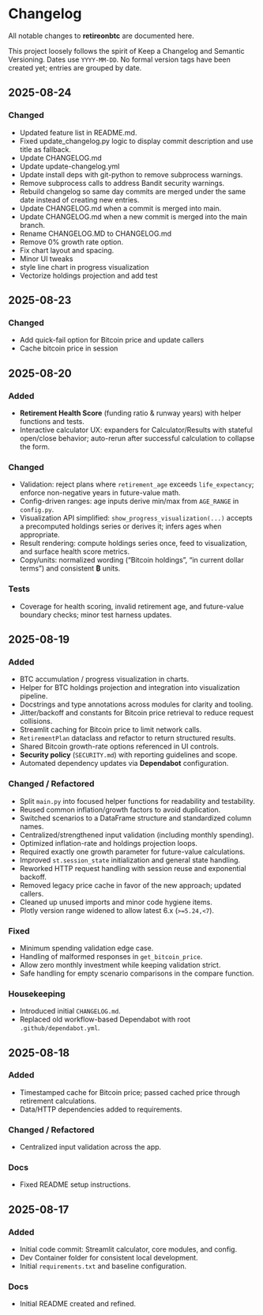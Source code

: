 # Changelog

All notable changes to **retireonbtc** are documented here.

This project loosely follows the spirit of Keep a Changelog and Semantic Versioning. Dates use `YYYY-MM-DD`. No formal version tags have been created yet; entries are grouped by date.

## 2025-08-24

### Changed
- Updated feature list in README.md.
- Fixed update_changelog.py logic to display commit description and use title as fallback.
- Update CHANGELOG.md
- Update update-changelog.yml
- Update install deps with git-python to remove subprocess warnings.
- Remove subprocess calls to address Bandit security warnings.
- Rebuild changelog so same day commits are merged under the same date instead of creating new entries.
- Update CHANGELOG.md when a commit is merged into main.
- Update CHANGELOG.md when a new commit is merged into the main branch.
- Rename CHANGELOG.MD to CHANGELOG.md
- Remove 0% growth rate option.
- Fix chart layout and spacing.
- Minor UI tweaks
- style line chart in progress visualization
- Vectorize holdings projection and add test

## 2025-08-23

### Changed
- Add quick-fail option for Bitcoin price and update callers
- Cache bitcoin price in session

## 2025-08-20

### Added
- **Retirement Health Score** (funding ratio & runway years) with helper functions and tests.
- Interactive calculator UX: expanders for Calculator/Results with stateful open/close behavior; auto-rerun after successful calculation to collapse the form.

### Changed
- Validation: reject plans where `retirement_age` exceeds `life_expectancy`; enforce non-negative years in future-value math.
- Config-driven ranges: age inputs derive min/max from `AGE_RANGE` in `config.py`.
- Visualization API simplified: `show_progress_visualization(...)` accepts a precomputed holdings series or derives it; infers ages when appropriate.
- Result rendering: compute holdings series once, feed to visualization, and surface health score metrics.
- Copy/units: normalized wording (“Bitcoin holdings”, “in current dollar terms”) and consistent **₿** units.

### Tests
- Coverage for health scoring, invalid retirement age, and future-value boundary checks; minor test harness updates.

## 2025-08-19

### Added
- BTC accumulation / progress visualization in charts.
- Helper for BTC holdings projection and integration into visualization pipeline.
- Docstrings and type annotations across modules for clarity and tooling.
- Jitter/backoff and constants for Bitcoin price retrieval to reduce request collisions.
- Streamlit caching for Bitcoin price to limit network calls.
- `RetirementPlan` dataclass and refactor to return structured results.
- Shared Bitcoin growth-rate options referenced in UI controls.
- **Security policy** (`SECURITY.md`) with reporting guidelines and scope.
- Automated dependency updates via **Dependabot** configuration.

### Changed / Refactored
- Split `main.py` into focused helper functions for readability and testability.
- Reused common inflation/growth factors to avoid duplication.
- Switched scenarios to a DataFrame structure and standardized column names.
- Centralized/strengthened input validation (including monthly spending).
- Optimized inflation-rate and holdings projection loops.
- Required exactly one growth parameter for future-value calculations.
- Improved `st.session_state` initialization and general state handling.
- Reworked HTTP request handling with session reuse and exponential backoff.
- Removed legacy price cache in favor of the new approach; updated callers.
- Cleaned up unused imports and minor code hygiene items.
- Plotly version range widened to allow latest 6.x (`>=5.24,<7`).

### Fixed
- Minimum spending validation edge case.
- Handling of malformed responses in `get_bitcoin_price`.
- Allow zero monthly investment while keeping validation strict.
- Safe handling for empty scenario comparisons in the compare function.

### Housekeeping
- Introduced initial `CHANGELOG.md`.
- Replaced old workflow-based Dependabot with root `.github/dependabot.yml`.

## 2025-08-18

### Added
- Timestamped cache for Bitcoin price; passed cached price through retirement calculations.
- Data/HTTP dependencies added to requirements.

### Changed / Refactored
- Centralized input validation across the app.

### Docs
- Fixed README setup instructions.

## 2025-08-17

### Added
- Initial code commit: Streamlit calculator, core modules, and config.
- Dev Container folder for consistent local development.
- Initial `requirements.txt` and baseline configuration.

### Docs
- Initial README created and refined.
